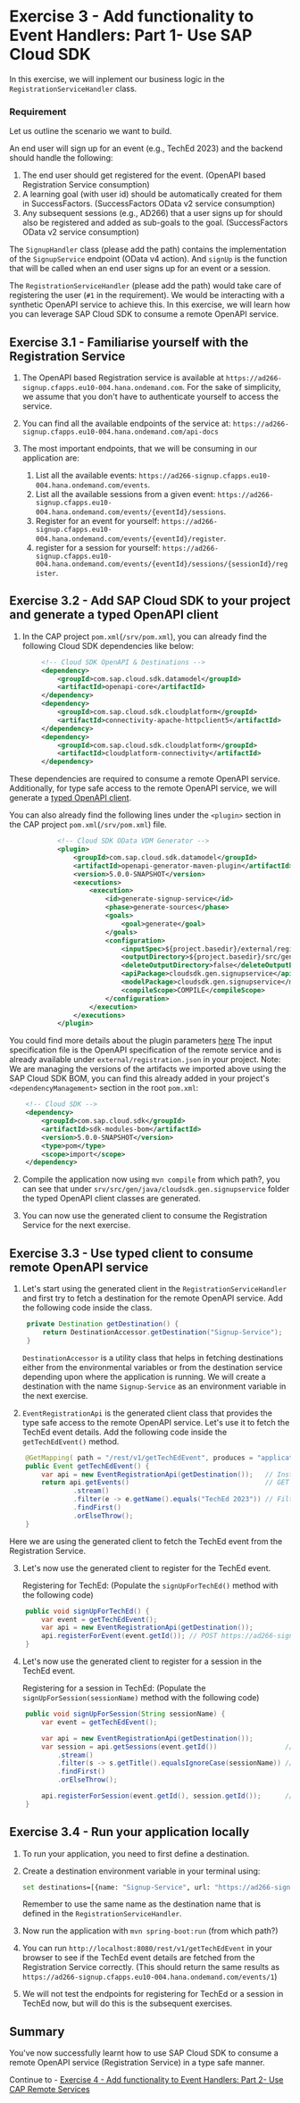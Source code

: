 # Exercise 3 - Add functionality to Event Handlers: Part 1- Use SAP Cloud SDK

In this exercise, we will inplement our business logic in the `RegistrationServiceHandler` class.

### Requirement
Let us outline the scenario we want to build.

An end user will sign up for an event (e.g., TechEd 2023) and the backend should handle the following:
1. The end user should get registered for the event. (OpenAPI based Registration Service consumption)
2. A learning goal (with user id) should be automatically created for them in SuccessFactors. (SuccessFactors OData v2 service consumption)
3. Any subsequent sessions (e.g., AD266) that a user signs up for should also be registered and added as sub-goals to the goal. (SuccessFactors OData v2 service consumption)

The `SignupHandler` class (please add the path) contains the implementation of the `SignupService` endpoint (OData v4 action). And `signUp` is the function that will be called when an end user signs up for an event or a session.

The `RegistrationServiceHandler` (please add the path) would take care of registering the user (`#1` in the requirement). We would be interacting with a synthetic OpenAPI service to achieve this.
In this exercise, we will learn how you can leverage SAP Cloud SDK to consume a remote OpenAPI service.

## Exercise 3.1 - Familiarise yourself with the Registration Service

1. The OpenAPI based Registration service is available at `https://ad266-signup.cfapps.eu10-004.hana.ondemand.com`.
For the sake of simplicity, we assume that you don't have to authenticate yourself to access the service. 

2. You can find all the available endpoints of the service at: `https://ad266-signup.cfapps.eu10-004.hana.ondemand.com/api-docs`

3. The most important endpoints, that we will be consuming in our application are:
   1. List all the available events: `https://ad266-signup.cfapps.eu10-004.hana.ondemand.com/events`.
   2. List all the available sessions from a given event: `https://ad266-signup.cfapps.eu10-004.hana.ondemand.com/events/{eventId}/sessions`.
   3. Register for an event for yourself: `https://ad266-signup.cfapps.eu10-004.hana.ondemand.com/events/{eventId}/register`.
   4. register for a session for yourself: `https://ad266-signup.cfapps.eu10-004.hana.ondemand.com/events/{eventId}/sessions/{sessionId}/register`.

## Exercise 3.2 - Add SAP Cloud SDK to your project and generate a typed OpenAPI client

1. In the CAP project `pom.xml`(`/srv/pom.xml`), you can already find the following Cloud SDK dependencies like below:
```xml
        <!-- Cloud SDK OpenAPI & Destinations -->
        <dependency>
            <groupId>com.sap.cloud.sdk.datamodel</groupId>
            <artifactId>openapi-core</artifactId>
        </dependency>
        <dependency>
            <groupId>com.sap.cloud.sdk.cloudplatform</groupId>
            <artifactId>connectivity-apache-httpclient5</artifactId>
        </dependency>
        <dependency>
            <groupId>com.sap.cloud.sdk.cloudplatform</groupId>
            <artifactId>cloudplatform-connectivity</artifactId>
        </dependency>
```
   These dependencies are required to consume a remote OpenAPI service.
   Additionally, for type safe access to the remote OpenAPI service, we will generate a [typed OpenAPI client](https://sap.github.io/cloud-sdk/docs/java/v5/features/rest/overview).
   
   You can also already find the following lines under the `<plugin>` section in the CAP project `pom.xml`(`/srv/pom.xml`) file.

```xml
            <!-- Cloud SDK OData VDM Generator -->
            <plugin>
                <groupId>com.sap.cloud.sdk.datamodel</groupId>
                <artifactId>openapi-generator-maven-plugin</artifactId>
                <version>5.0.0-SNAPSHOT</version>
                <executions>
                    <execution>
                        <id>generate-signup-service</id>
                        <phase>generate-sources</phase>
                        <goals>
                            <goal>generate</goal>
                        </goals>
                        <configuration>
                            <inputSpec>${project.basedir}/external/registration.json</inputSpec>
                            <outputDirectory>${project.basedir}/src/gen/java</outputDirectory>
                            <deleteOutputDirectory>false</deleteOutputDirectory>
                            <apiPackage>cloudsdk.gen.signupservice</apiPackage>
                            <modelPackage>cloudsdk.gen.signupservice</modelPackage>
                            <compileScope>COMPILE</compileScope>
                        </configuration>
                    </execution>
                </executions>
            </plugin>
```
   
   You could find more details about the plugin parameters [here](https://sap.github.io/cloud-sdk/docs/java/v5/features/rest/generate-rest-client#available-parameters)
   The input specification file is the OpenAPI specification of the remote service and is already available under `external/registration.json` in your project.
  Note: We are managing the versions of the artifacts we imported above using the SAP Cloud SDK BOM, you can find this already added in your project's `<dependencyManagement>` section in the root `pom.xml`:
    
```xml
    <!-- Cloud SDK -->
    <dependency>
        <groupId>com.sap.cloud.sdk</groupId>
        <artifactId>sdk-modules-bom</artifactId>
        <version>5.0.0-SNAPSHOT</version>
        <type>pom</type>
        <scope>import</scope>
    </dependency>
```

2. Compile the application now using `mvn compile` from which path?, you can see that under `srv/src/gen/java/cloudsdk.gen.signupservice` folder the typed OpenAPI client classes are generated. 

3. You can now use the generated client to consume the Registration Service for the next exercise.

## Exercise 3.3 - Use typed client to consume remote OpenAPI service

1. Let's start using the generated client in the `RegistrationServiceHandler` and first try to fetch a destination for the remote OpenAPI service.
   Add the following code inside the class. 
   ```java
    private Destination getDestination() {
        return DestinationAccessor.getDestination("Signup-Service");
    }
   ```
   `DestinationAccessor` is a utility class that helps in fetching destinations either from the environmental variables or from the destination service depending upon where the application is running. 
    We will create a destination with the name `Signup-Service` as an environment variable in the next exercise.

2. `EventRegistrationApi` is the generated client class that provides the type safe access to the remote OpenAPI service. Let's use it to fetch the TechEd event details.
   Add the following code inside the `getTechEdEvent()` method.
```java
    @GetMapping( path = "/rest/v1/getTechEdEvent", produces = "application/json")
    public Event getTechEdEvent() {
        var api = new EventRegistrationApi(getDestination());   // Instantiate the generated client with the destination
        return api.getEvents()                                  // GET https://ad266-signup.cfapps.eu10-004.hana.ondemand.com/events
                .stream()
                .filter(e -> e.getName().equals("TechEd 2023")) // Filter by name from client side
                .findFirst()
                .orElseThrow();
    }
```
   Here we are using the generated client to fetch the TechEd event from the Registration Service.

3. Let's now use the generated client to register for the TechEd event.
   
   Registering for TechEd: (Populate the `signUpForTechEd()` method with the following code)
```java
    public void signUpForTechEd() {
        var event = getTechEdEvent();
        var api = new EventRegistrationApi(getDestination());
        api.registerForEvent(event.getId()); // POST https://ad266-signup.cfapps.eu10-004.hana.ondemand.com/events/{eventId}/register
    }   
```

4. Let's now use the generated client to register for a session in the TechEd event.   
   
   Registering for a session in TechEd: (Populate the `signUpForSession(sessionName)` method with the following code)
```java
    public void signUpForSession(String sessionName) {
        var event = getTechEdEvent();

        var api = new EventRegistrationApi(getDestination());
        var session = api.getSessions(event.getId())                 // GET https://ad266-signup.cfapps.eu10-004.hana.ondemand.com/events/{eventId}/sessions
            .stream()
            .filter(s -> s.getTitle().equalsIgnoreCase(sessionName)) // Filter by name from client side
            .findFirst()
            .orElseThrow();

        api.registerForSession(event.getId(), session.getId());      // POST https://ad266-signup.cfapps.eu10-004.hana.ondemand.com/events/{eventId}/sessions/{sessionId}/register
    }
```

## Exercise 3.4 - Run your application locally

1. To run your application, you need to first define a destination.

2. Create a destination environment variable in your terminal using:
    ```bash
    set destinations=[{name: "Signup-Service", url: "https://ad266-signup.cfapps.eu10-004.hana.ondemand.com/"}]
    ```
   Remember to use the same name as the destination name that is defined in the `RegistrationServiceHandler`.

3. Now run the application with `mvn spring-boot:run` (from which path?)

4. You can run `http://localhost:8080/rest/v1/getTechEdEvent` in your browser to see if the TechEd event details are fetched from the Registration Service correctly.
   (This should return the same results as `https://ad266-signup.cfapps.eu10-004.hana.ondemand.com/events/1`)

5. We will not test the endpoints for registering for TechEd or a session in TechEd now, but will do this is the subsequent exercises.

## Summary

You've now successfully learnt how to use SAP Cloud SDK to consume a remote OpenAPI service (Registration Service) in a type safe manner.

Continue to - [Exercise 4 - Add functionality to Event Handlers: Part 2- Use CAP Remote Services](../ex4/README.md)
